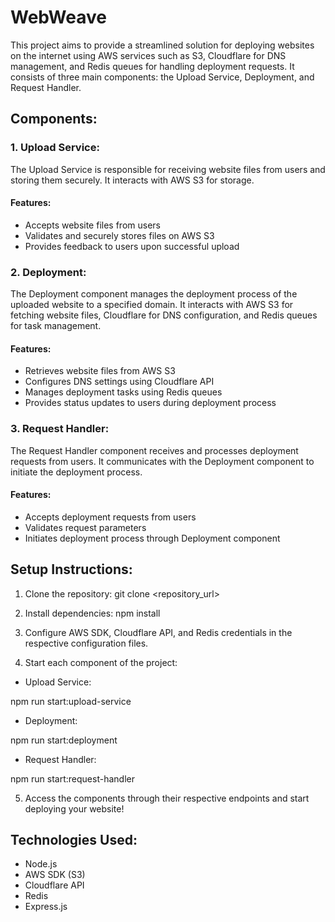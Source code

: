 # WebWeave

This project aims to provide a streamlined solution for deploying websites on the internet using AWS services such as S3, Cloudflare for DNS management, and Redis queues for handling deployment requests. It consists of three main components: the Upload Service, Deployment, and Request Handler.

## Components:

### 1. Upload Service:

The Upload Service is responsible for receiving website files from users and storing them securely. It interacts with AWS S3 for storage.

#### Features:
- Accepts website files from users
- Validates and securely stores files on AWS S3
- Provides feedback to users upon successful upload

### 2. Deployment:

The Deployment component manages the deployment process of the uploaded website to a specified domain. It interacts with AWS S3 for fetching website files, Cloudflare for DNS configuration, and Redis queues for task management.

#### Features:
- Retrieves website files from AWS S3
- Configures DNS settings using Cloudflare API
- Manages deployment tasks using Redis queues
- Provides status updates to users during deployment process

### 3. Request Handler:

The Request Handler component receives and processes deployment requests from users. It communicates with the Deployment component to initiate the deployment process.

#### Features:
- Accepts deployment requests from users
- Validates request parameters
- Initiates deployment process through Deployment component

## Setup Instructions:

1. Clone the repository:
   git clone <repository_url>

2. Install dependencies:
  npm install


3. Configure AWS SDK, Cloudflare API, and Redis credentials in the respective configuration files.

4. Start each component of the project:

- Upload Service:

npm run start:upload-service



- Deployment:

npm run start:deployment

- Request Handler:

npm run start:request-handler

5. Access the components through their respective endpoints and start deploying your website!

## Technologies Used:

- Node.js
- AWS SDK (S3)
- Cloudflare API
- Redis
- Express.js

